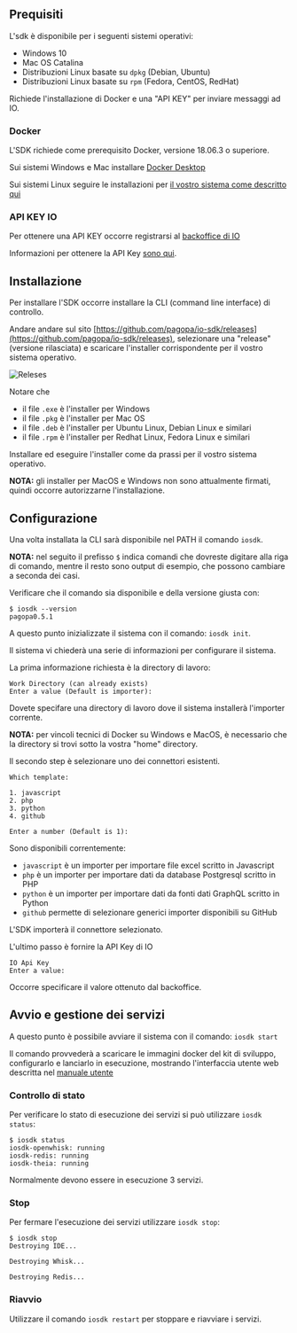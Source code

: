 ## Prequisiti

L'sdk è disponibile per i seguenti sistemi operativi:

- Windows 10
- Mac OS Catalina
- Distribuzioni Linux basate su `dpkg` (Debian, Ubuntu)
- Distribuzioni Linux basate su `rpm` (Fedora, CentOS, RedHat)

Richiede l'installazione di Docker e una "API KEY" per inviare messaggi ad IO. 

### Docker

L'SDK richiede come prerequisito Docker, versione 18.06.3 o superiore.

Sui sistemi Windows e Mac installare [Docker Desktop](https://www.docker.com/products/docker-desktop)

Sui sistemi Linux seguire le installazioni per [il vostro sistema come descritto qui](https://docs.docker.com/engine/install/)

### API KEY IO

Per ottenere una API KEY occorre registrarsi al [backoffice di IO](https://developer.io.italia.it/)

Informazioni per ottenere la API Key [sono qui](https://developer.io.italia.it/openapi.html).

## Installazione

Per installare l'SDK occorre installare la CLI (command line interface) di controllo.

Andare andare sul sito [https://github.com/pagopa/io-sdk/releases](https://github.com/pagopa/io-sdk/releases), selezionare una "release" (versione rilasciata) e scaricare l'installer corrispondente per il vostro sistema operativo.

![Releses](/docs/images/admin-releases.png)

Notare che 
- il file `.exe` è l'installer per Windows
- il file `.pkg` è l'installer per Mac OS
- il file `.deb` è l'installer per Ubuntu Linux, Debian Linux e similari
- il file `.rpm` è l'installer per Redhat Linux, Fedora Linux e similari

Installare ed eseguire l'installer come da prassi per il vostro sistema operativo.

**NOTA:** gli installer per MacOS e Windows non sono attualmente firmati, quindi occorre autorizzarne l'installazione.

## Configurazione

Una volta installata la CLI sarà disponibile nel PATH il comando `iosdk`.

**NOTA:** nel seguito il prefisso `$` indica comandi che dovreste digitare alla riga di comando, mentre il resto sono output di esempio, che possono cambiare a seconda dei casi.

Verificare che il comando sia disponibile e della versione giusta con:

```
$ iosdk --version
pagopa0.5.1
```

A questo punto inizializzate il sistema con il comando: `iosdk init`.

Il sistema vi chiederà una serie di informazioni per configurare il sistema.

La prima informazione richiesta è la directory di lavoro:


```
Work Directory (can already exists)
Enter a value (Default is importer):
```

Dovete specifare una directory di lavoro dove il sistema installerà l'importer corrente.

**NOTA:**  per vincoli tecnici di Docker su Windows e MacOS, è necessario che la directory si trovi sotto la vostra "home" directory.

Il secondo step è selezionare uno dei connettori esistenti.

```
Which template:

1. javascript
2. php
3. python
4. github

Enter a number (Default is 1):
```

Sono disponibili correntemente:

- `javascript` è un importer per importare file excel scritto in Javascript
- `php` è un importer per importare dati da database Postgresql scritto in PHP
- `python` è un importer per importare dati da fonti dati GraphQL scritto in Python
- `github` permette di selezionare generici importer disponibili su GitHub

L'SDK importerà il connettore selezionato.

L'ultimo passo è fornire la API Key di IO

```
IO Api Key
Enter a value: 
```

Occorre specificare il valore ottenuto dal backoffice.

## Avvio e gestione dei servizi

A questo punto è possibile avviare il sistema con il comando: `iosdk start`

Il comando provvederà a scaricare le immagini docker del kit di sviluppo, configurarlo e lanciarlo in esecuzione, mostrando l'interfaccia utente web descritta nel [manuale utente](/docs/utente.md)


### Controllo di stato

Per verificare lo stato di esecuzione dei servizi si può utilizzare `iosdk status`:

```
$ iosdk status
iosdk-openwhisk: running
iosdk-redis: running
iosdk-theia: running
```

Normalmente devono essere in esecuzione 3 servizi.

### Stop

Per fermare l'esecuzione dei servizi utilizzare `iosdk stop`:

```
$ iosdk stop
Destroying IDE...

Destroying Whisk...

Destroying Redis...
```

### Riavvio

Utilizzare il comando `iosdk restart` per stoppare e riavviare i servizi.

